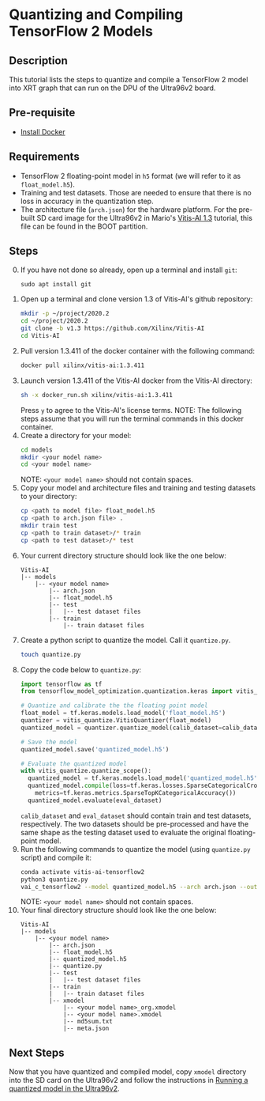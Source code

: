 # Quantizing and Compiling TensorFlow 2 Models
## Description
This tutorial lists the steps to quantize and compile a TensorFlow 2 model into XRT graph that can run on the DPU of the Ultra96v2 board.

## Pre-requisite
- [Install Docker](../install_docker/install_docker.md)

## Requirements
- TensorFlow 2 floating-point model in `h5` format (we will refer to it as `float_model.h5`).
- Training and test datasets. Those are needed to ensure that there is no loss in accuracy in the quantization step.
- The architecture file (`arch.json`) for the hardware platform. For the pre-built SD card image for the Ultra96v2 in Mario's [Vitis-AI 1.3](https://www.hackster.io/AlbertaBeef/vitis-ai-1-3-flow-for-avnet-vitis-platforms-cd0c51) tutorial, this file can be found in the BOOT partition.

## Steps
0. If you have not done so already, open up a terminal and install `git`:
    ```
    sudo apt install git
    ```
1. Open up a terminal and clone version 1.3 of Vitis-AI's github repository:
    ```bash
    mkdir -p ~/project/2020.2
    cd ~/project/2020.2
    git clone -b v1.3 https://github.com/Xilinx/Vitis-AI
    cd Vitis-AI
    ```
2. Pull version 1.3.411 of the docker container with the following command:
    ```bash
    docker pull xilinx/vitis-ai:1.3.411
    ```
3. Launch version 1.3.411 of the Vitis-AI docker from the Vitis-AI directory:
    ```bash
    sh -x docker_run.sh xilinx/vitis-ai:1.3.411
    ```
    Press `y` to agree to the Vitis-AI's license terms. NOTE: The following steps assume that you will run the terminal commands in this docker container.
4. Create a directory for your model:
    ```bash
    cd models
    mkdir <your model name>
    cd <your model name>
    ```
    NOTE: `<your model name>` should not contain spaces.
5. Copy your model and architecture files and training and testing datasets to your directory:
    ```bash
    cp <path to model file> float_model.h5
    cp <path to arch.json file> .
    mkdir train test
    cp <path to train dataset>/* train
    cp <path to test dataset>/* test
    ```
6. Your current directory structure should look like the one below:
    ```
    Vitis-AI
    |-- models
        |-- <your model name>
            |-- arch.json
            |-- float_model.h5
            |-- test
            |   |-- test dataset files
            |-- train
                |-- train dataset files
    ```
7. Create a python script to quantize the model. Call it `quantize.py`.
    ```bash
    touch quantize.py
    ```
8. Copy the code below to `quantize.py`:
    ```python
    import tensorflow as tf
    from tensorflow_model_optimization.quantization.keras import vitis_quantize

    # Quantize and calibrate the the floating point model
    float_model = tf.keras.models.load_model('float_model.h5')
    quantizer = vitis_quantize.VitisQuantizer(float_model)
    quantized_model = quantizer.quantize_model(calib_dataset=calib_dataset)

    # Save the model
    quantized_model.save('quantized_model.h5')

    # Evaluate the quantized model
    with vitis_quantize.quantize_scope():
      quantized_model = tf.keras.models.load_model('quantized_model.h5')
      quantized_model.compile(loss=tf.keras.losses.SparseCategoricalCrossentropy(),
        metrics=tf.keras.metrics.SparseTopKCategoricalAccuracy())
      quantized_model.evaluate(eval_dataset)
    ```
     `calib_dataset` and `eval_dataset` should contain train and test datasets, respectively. The two datasets should be pre-processed and have the same shape as the testing dataset used to evaluate the original floating-point model.
9. Run the following commands to quantize the model (using `quantize.py` script) and compile it:
    ```bash
    conda activate vitis-ai-tensorflow2
    python3 quantize.py
    vai_c_tensorflow2 --model quantized_model.h5 --arch arch.json --output_dir xmodel --net_name <your model name>
    ```
    NOTE: `<your model name>` should not contain spaces.
10. Your final directory structure should look like the one below:
    ```
    Vitis-AI
    |-- models
        |-- <your model name>
            |-- arch.json
            |-- float_model.h5
            |-- quantized_model.h5
            |-- quantize.py
            |-- test
            |   |-- test dataset files
            |-- train
            |   |-- train dataset files
            |-- xmodel
                |-- <your model name>_org.xmodel
                |-- <your model name>.xmodel
                |-- md5sum.txt
                |-- meta.json
    ```

## Next Steps
Now that you have quantized and compiled model, copy `xmodel` directory into the SD card on the Ultra96v2 and follow the instructions in [Running a quantized model in the Ultra96v2](TODO).
